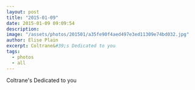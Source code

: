 ```yaml
---
layout: post
title: "2015-01-09"
date: 2015-01-09 09:09:54
description: 
image: "/assets/photos/201501/a35fe90f4aed497e3ed11309e74bd032.jpg"
author: Elise Plain
excerpt: Coltrane&#39;s Dedicated to you
tags: 
  - photos
  - all
---
```


Coltrane&#39;s Dedicated to you
<p></p>
